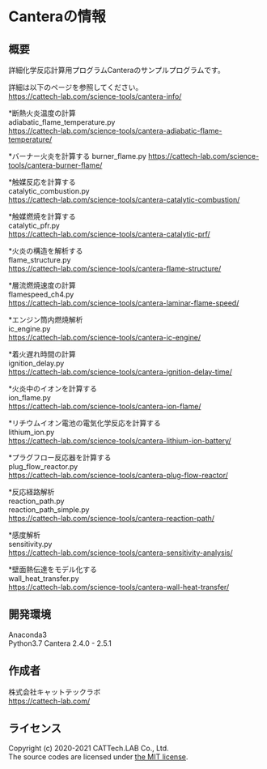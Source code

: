 # Canteraの情報
## 概要
詳細化学反応計算用プログラムCanteraのサンプルプログラムです。 

詳細は以下のページを参照してください。   
https://cattech-lab.com/science-tools/cantera-info/

*断熱火炎温度の計算   
adiabatic_flame_temperature.py   
https://cattech-lab.com/science-tools/cantera-adiabatic-flame-temperature/

*バーナー火炎を計算する
burner_flame.py
https://cattech-lab.com/science-tools/cantera-burner-flame/

*触媒反応を計算する   
catalytic_combustion.py   
https://cattech-lab.com/science-tools/cantera-catalytic-combustion/

*触媒燃焼を計算する   
catalytic_pfr.py   
https://cattech-lab.com/science-tools/cantera-catalytic-prf/

*火炎の構造を解析する   
flame_structure.py   
https://cattech-lab.com/science-tools/cantera-flame-structure/

*層流燃焼速度の計算   
flamespeed_ch4.py   
https://cattech-lab.com/science-tools/cantera-laminar-flame-speed/

*エンジン筒内燃焼解析   
ic_engine.py   
https://cattech-lab.com/science-tools/cantera-ic-engine/

*着火遅れ時間の計算   
ignition_delay.py   
https://cattech-lab.com/science-tools/cantera-ignition-delay-time/

*火炎中のイオンを計算する   
ion_flame.py   
https://cattech-lab.com/science-tools/cantera-ion-flame/

*リチウムイオン電池の電気化学反応を計算する   
lithium_ion.py   
https://cattech-lab.com/science-tools/cantera-lithium-ion-battery/

*プラグフロー反応器を計算する   
plug_flow_reactor.py   
https://cattech-lab.com/science-tools/cantera-plug-flow-reactor/

*反応経路解析   
reaction_path.py   
reaction_path_simple.py   
https://cattech-lab.com/science-tools/cantera-reaction-path/

*感度解析   
sensitivity.py   
https://cattech-lab.com/science-tools/cantera-sensitivity-analysis/

*壁面熱伝達をモデル化する   
wall_heat_transfer.py   
https://cattech-lab.com/science-tools/cantera-wall-heat-transfer/

## 開発環境
Anaconda3  
Python3.7
Cantera 2.4.0 - 2.5.1

## 作成者
株式会社キャットテックラボ  
https://cattech-lab.com/

## ライセンス
Copyright (c) 2020-2021 CATTech.LAB Co., Ltd.  
The source codes are licensed under [the MIT license](https://opensource.org/licenses/MIT).
